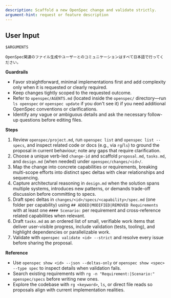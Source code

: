 ```yaml
---
description: Scaffold a new OpenSpec change and validate strictly.
argument-hint: request or feature description
---
```


## User Input

```text
$ARGUMENTS

OpenSpec関連のファイル生成やユーザーとのコミュニケーションはすべて日本語で行ってください。
```

<!-- OPENSPEC:START -->
**Guardrails**
- Favor straightforward, minimal implementations first and add complexity only when it is requested or clearly required.
- Keep changes tightly scoped to the requested outcome.
- Refer to `openspec/AGENTS.md` (located inside the `openspec/` directory—run `ls openspec` or `openspec update` if you don't see it) if you need additional OpenSpec conventions or clarifications.
- Identify any vague or ambiguous details and ask the necessary follow-up questions before editing files.

**Steps**
1. Review `openspec/project.md`, run `openspec list` and `openspec list --specs`, and inspect related code or docs (e.g., via `rg`/`ls`) to ground the proposal in current behaviour; note any gaps that require clarification.
2. Choose a unique verb-led `change-id` and scaffold `proposal.md`, `tasks.md`, and `design.md` (when needed) under `openspec/changes/<id>/`.
3. Map the change into concrete capabilities or requirements, breaking multi-scope efforts into distinct spec deltas with clear relationships and sequencing.
4. Capture architectural reasoning in `design.md` when the solution spans multiple systems, introduces new patterns, or demands trade-off discussion before committing to specs.
5. Draft spec deltas in `changes/<id>/specs/<capability>/spec.md` (one folder per capability) using `## ADDED|MODIFIED|REMOVED Requirements` with at least one `#### Scenario:` per requirement and cross-reference related capabilities when relevant.
6. Draft `tasks.md` as an ordered list of small, verifiable work items that deliver user-visible progress, include validation (tests, tooling), and highlight dependencies or parallelizable work.
7. Validate with `openspec validate <id> --strict` and resolve every issue before sharing the proposal.

**Reference**
- Use `openspec show <id> --json --deltas-only` or `openspec show <spec> --type spec` to inspect details when validation fails.
- Search existing requirements with `rg -n "Requirement:|Scenario:" openspec/specs` before writing new ones.
- Explore the codebase with `rg <keyword>`, `ls`, or direct file reads so proposals align with current implementation realities.
<!-- OPENSPEC:END -->
